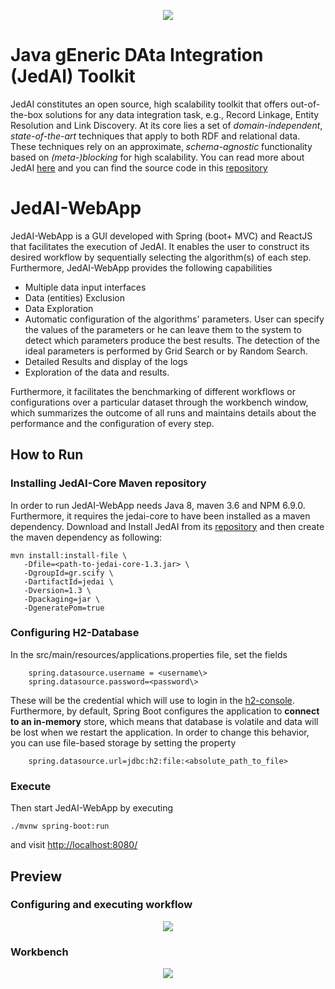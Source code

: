 
<p  align="center">
<img  src="https://github.com/scify/JedAIToolkit/blob/mavenizedVersion/documentation/JedAI_logo_small.png">
</p>


# Java gEneric DAta Integration (JedAI) Toolkit

JedAI constitutes an open source, high scalability toolkit that offers out-of-the-box solutions for any data integration task, e.g., Record Linkage, Entity Resolution and Link Discovery. At its core lies a set of *domain-independent*, *state-of-the-art* techniques that apply to both RDF and relational data. These techniques rely on an approximate, *schema-agnostic* functionality based on *(meta-)blocking* for high scalability.
You can read more about JedAI [here]([https://jedai.scify.org/](https://jedai.scify.org/)) and you can find the source code in this [repository]([https://github.com/scify/JedAIToolkit](https://github.com/scify/JedAIToolkit))
  

# JedAI-WebApp

JedAI-WebApp is a GUI developed with Spring (boot+ MVC) and ReactJS that facilitates the execution of JedAI. It enables the user to construct its desired workflow by sequentially selecting the algorithm(s) of each step. Furthermore, JedAI-WebApp provides the following capabilities
* Multiple data input interfaces
* Data (entities) Exclusion
* Data Exploration
* Automatic configuration of the algorithms' parameters. User can specify the values of the parameters or he can leave them to the system to detect which parameters produce the best results. The detection of the ideal parameters is performed by Grid Search or by Random Search.
* Detailed Results and display of the logs
* Exploration of the data and results.

 Furthermore, it facilitates the benchmarking of different workflows or configurations over a particular dataset through the workbench window, which summarizes the outcome of all runs and maintains details about the performance and the configuration of every step.
 
## How to Run
### Installing JedAI-Core Maven repository
In order to run JedAI-WebApp needs Java 8, maven 3.6 and NPM 6.9.0.
Furthermore, it requires the jedai-core to have been installed as a maven dependency. Download and Install JedAI from its [repository]([https://github.com/scify/JedAIToolkit](https://github.com/scify/JedAIToolkit)) and then create the maven dependency as following: 

	mvn install:install-file \
	   -Dfile=<path-to-jedai-core-1.3.jar> \
	   -DgroupId=gr.scify \
	   -DartifactId=jedai \
	   -Dversion=1.3 \
	   -Dpackaging=jar \
	   -DgeneratePom=true
### Configuring H2-Database
In the src/main/resources/applications.properties file, set the fields
  
		spring.datasource.username = <username\>
		spring.datasource.password=<password\>
These will be the credential which will use to login in  the [h2-console](http://localhost:8080/h2-console). Furthermore, by default, Spring Boot configures the application to **connect to an in-memory** store, which means  that database is volatile and data will be lost when we restart the application. In order to change this behavior, you can  use file-based storage by setting the property

		spring.datasource.url=jdbc:h2:file:<absolute_path_to_file>
### Execute
Then start JedAI-WebApp by executing  

	./mvnw spring-boot:run 
and visit 	[http://localhost:8080/](http://localhost:8080/)

## Preview
### Configuring and executing workflow

<p  align="center">
<img  src="https://github.com/GiorgosMandi/JedAI-WebApp/blob/master/images/jedai.gif">
</p>

### Workbench

<p  align="center">
<img  src="https://github.com/GiorgosMandi/JedAI-WebApp/blob/master/images/workbench.gif">
</p>